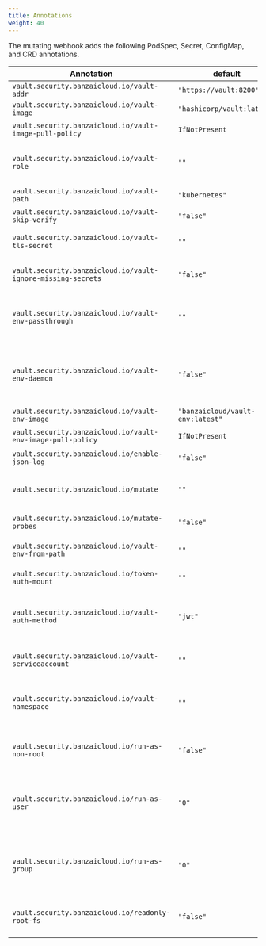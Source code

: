 ```yaml
---
title: Annotations
weight: 40
---
```


The mutating webhook adds the following PodSpec, Secret, ConfigMap, and CRD annotations.

|Annotation    |default     |Explanation |
|--------------|------------|------------|
`vault.security.banzaicloud.io/vault-addr`|`"https://vault:8200"`|Same as VAULT_ADDR|
`vault.security.banzaicloud.io/vault-image`|`"hashicorp/vault:latest"`|Vault agent image|
`vault.security.banzaicloud.io/vault-image-pull-policy`|`IfNotPresent`|the Pull policy for the vault agent container|
`vault.security.banzaicloud.io/vault-role`|`""`|The Vault role for Vault agent to use, for Pods it is the name of the ServiceAccount if not specified|
`vault.security.banzaicloud.io/vault-path`|`"kubernetes"`|The mount path of the auth method|
`vault.security.banzaicloud.io/vault-skip-verify`|`"false"`|Same as VAULT_SKIP_VERIFY|
`vault.security.banzaicloud.io/vault-tls-secret`|`""`|Name of the Kubernetes Secret holding the CA certificate for Vault|
`vault.security.banzaicloud.io/vault-ignore-missing-secrets`|`"false"`|When enabled will only log warnings when Vault secrets are missing|
`vault.security.banzaicloud.io/vault-env-passthrough`|`""`|Comma separated list of `VAULT_*` related environment variables to pass through to `vault-env` to the main process. E.g. `VAULT_ADDR,VAULT_ROLE`.|
`vault.security.banzaicloud.io/vault-env-daemon`|`"false"`|Run `vault-env` as a daemon instead of replacing itself with the main process. For details, see {{< relref "/docs/mutating-webhook/deploy.md#daemon-mode" >}}.|
`vault.security.banzaicloud.io/vault-env-image`|`"banzaicloud/vault-env:latest"`|vault-env image|
`vault.security.banzaicloud.io/vault-env-image-pull-policy`|`IfNotPresent`|the Pull policy for the vault-env container|
`vault.security.banzaicloud.io/enable-json-log`|`"false"`|Log in JSON format in `vault-env`|
`vault.security.banzaicloud.io/mutate`|`""`|Defines the mutation of the given resource, possible values: `"skip"` which prevents it.|
`vault.security.banzaicloud.io/mutate-probes`|`"false"`|Mutate the ENV passed to a liveness or readiness probe.|
`vault.security.banzaicloud.io/vault-env-from-path`|`""`|Comma-delimited list of vault paths to pull in all secrets as environment variables|
`vault.security.banzaicloud.io/token-auth-mount`|`""`|`{volume:file}` to be injected as `.vault-token`. |
`vault.security.banzaicloud.io/vault-auth-method`|`"jwt"`| The [Vault authentication method](https://developer.hashicorp.com/vault/docs/auth) to be used, one of `["kubernetes", "aws-ec2", "aws-iam", "gcp-gce", "gcp-iam", "jwt", "azure", "namespaced"]`|
`vault.security.banzaicloud.io/vault-serviceaccount`|`""`| The ServiceAccount in the objects namespace to use, useful for non-pod resources |
`vault.security.banzaicloud.io/vault-namespace`|`""`|The [Vault Namespace](https://developer.hashicorp.com/vault/docs/enterprise/namespaces) secrets will be pulled from. This annotation sets the `VAULT_NAMESPACE` environment variable.|
`vault.security.banzaicloud.io/run-as-non-root`|`"false"`|When enabled will add `runAsNonRoot: true` to the `securityContext` of all injected containers|
`vault.security.banzaicloud.io/run-as-user`|`"0"`|Set the UID (`runAsUser`) for all injected containers. The default value of `"0"` means that no modifications will be made to the `securityContext` of injected containers.|
`vault.security.banzaicloud.io/run-as-group`|`"0"`|Set the GID (`runAsGroup`) for all injected containers. The default value of `"0"` means that no modifications will be made to the `securityContext` of injected containers.|
`vault.security.banzaicloud.io/readonly-root-fs`|`"false"`|When enabled will add `readOnlyRootFilesystem: true` to the `securityContext` of all injected containers|
